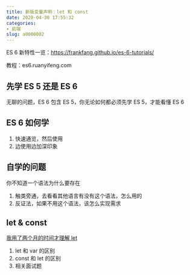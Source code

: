 ```yaml
---
title: 新版变量声明：let 和 const
date: 2020-04-30 17:55:32
categories:
- 前端
slug: a0000002
---
```


ES 6 新特性一览：https://frankfang.github.io/es-6-tutorials/

<!-- more -->

教程：es6.ruanyifeng.com

## 先学 ES 5 还是 ES 6

无聊的问题，ES 6 包含 ES 5，你无论如何都必须先学 ES 5，才能看懂 ES 6

## ES 6 如何学

1. 快速通览，然后使用
2. 边使用边加深印象

## 自学的问题

你不知道一个语法为什么要存在

1. 触类旁通，去看看其他语言有没有这个语法，怎么用的
2. 反证法，如果不用这个语法，该怎么实现需求

## let & const

[我用了两个月的时间才理解 let](https://zhuanlan.zhihu.com/p/28140450)

1. let 和 var 的区别
2. const 和 let 的区别
3. 相关面试题